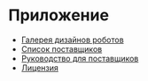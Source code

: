 # Приложение

* [Галерея дизайнов роботов](/ru/docs/ftc/appendix/gallery)
* [Список поставщиков](/ru/docs/ftc/appendix/vendor-list)
* [Руководство для поставщиков](/ru/docs/ftc/appendix/vendor-guide)
* [Лицензия](/ru/docs/ftc/appendix/license)